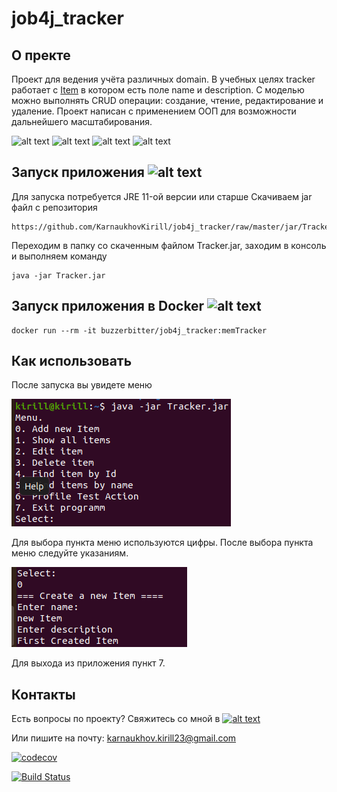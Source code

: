 # job4j_tracker

## О пректе
Проект для ведения учёта различных domain. В учебных целях tracker работает с 
[Item](https://github.com/KarnaukhovKirill/job4j_tracker/blob/master/src/main/java/ru/job4j/tracker/Item.java) в котором 
есть поле name и description. С моделью можно выполнять CRUD операции: создание, чтение, редактирование и удаление. Проект 
написан с применением ООП для возможности дальнейшего масштабирования.

![alt text](https://img.shields.io/badge/java-version%3E%3D11-green)
![alt text](https://img.shields.io/badge/maven-version%3E%3D5-blue)
![alt text](https://img.shields.io/badge/junit-version%3E%3D4-important)
![alt text](https://img.shields.io/badge/mockito-version%3E%3D3-orange)

## Запуск приложения ![alt text](https://badges.aleen42.com/src/java.svg)
Для запуска потребуется JRE 11-ой версии или старше
Скачиваем jar файл с репозитория
````
https://github.com/KarnaukhovKirill/job4j_tracker/raw/master/jar/Tracker.jar
````
Переходим в папку со скаченным файлом Tracker.jar, заходим в консоль и выполняем команду
````
java -jar Tracker.jar
````

## Запуск приложения в Docker ![alt text](https://badges.aleen42.com/src/docker.svg)
````
docker run --rm -it buzzerbitter/job4j_tracker:memTracker
````

## Как использовать
После запуска вы увидете меню

![alt text](https://github.com/KarnaukhovKirill/job4j_tracker/blob/master/img/1_Start.png)

Для выбора пункта меню используются цифры. После выбора пункта меню следуйте указаниям.

![alt text](https://github.com/KarnaukhovKirill/job4j_tracker/blob/master/img/2_CreateItem.png)

Для выхода из приложения пункт 7.

## Контакты
Есть вопросы по проекту? Свяжитесь со мной в [![alt text](https://badges.aleen42.com/src/telegram.svg)](https://t.me/Tur_Boyama)

Или пишите на почту: karnaukhov.kirill23@gmail.com

[![codecov](https://codecov.io/gh/KarnaukhovKirill/job4j_tracker/branch/master/graph/badge.svg)](https://codecov.io/gh/KarnaukhovKirill/job4j_tracker)

[![Build Status](https://travis-ci.com/KarnaukhovKirill/job4j_tracker.svg?branch=master)](https://travis-ci.com/KarnaukhovKirill/job4j_tracker)
